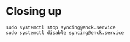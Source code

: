 Closing up
==========

```
sudo systemctl stop syncing@enck.service
sudo systemctl disable syncing@enck.service
```
